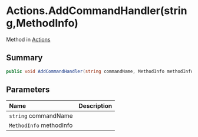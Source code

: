 # Actions.AddCommandHandler(string,MethodInfo)

Method in [Actions](/docs/api/csharp/yarn.unity.actions.md)

## Summary



```csharp
public void AddCommandHandler(string commandName, MethodInfo methodInfo)
```

## Parameters

|Name|Description|
|:---|:---|
|`string` commandName||
|`MethodInfo` methodInfo||

